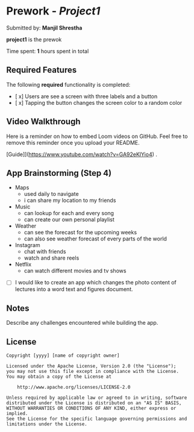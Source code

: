 # Prework - *Project1*

Submitted by: **Manjil Shrestha**

**project1** is the prewok 

Time spent: **1** hours spent in total

## Required Features

The following **required** functionality is completed:

- [ x] Users are see a screen with three labels and a button
- [ x] Tapping the button changes the screen color to a random color
 
## Video Walkthrough

Here is a reminder on how to embed Loom videos on GitHub. Feel free to remove this reminder once you upload your README. 

[Guide]](https://www.youtube.com/watch?v=GA92eKlYio4) .

## App Brainstorming (Step 4)
- Maps
    - used daily to navigate
    - i can share my location to my friends
- Music
    - can lookup for each and every song
    - can create our own personal playlist
- Weather
    - can see the forecast for the upcoming weeks
    - can also see weather forecast of every parts of the world
- Instagram
    - chat with friends
    - watch and share reels
- Netflix
    - can watch different movies and tv shows
 
- [ ] I would like to create an app which changes the photo content of lectures into a word text and figures document.
      


## Notes

Describe any challenges encountered while building the app.

## License

    Copyright [yyyy] [name of copyright owner]

    Licensed under the Apache License, Version 2.0 (the "License");
    you may not use this file except in compliance with the License.
    You may obtain a copy of the License at

        http://www.apache.org/licenses/LICENSE-2.0

    Unless required by applicable law or agreed to in writing, software
    distributed under the License is distributed on an "AS IS" BASIS,
    WITHOUT WARRANTIES OR CONDITIONS OF ANY KIND, either express or implied.
    See the License for the specific language governing permissions and
    limitations under the License.
